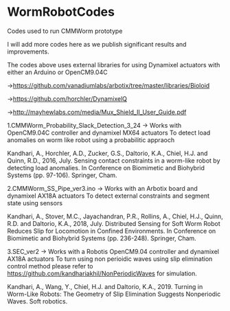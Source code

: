 # WormRobotCodes
Codes used to run CMMWorm prototype

I will add more codes here as we publish significant results and improvements.

The codes above uses external libraries for using Dynamixel actuators with either an Arduino or OpenCM9.04C

->https://github.com/vanadiumlabs/arbotix/tree/master/libraries/Bioloid

->https://github.com/horchler/DynamixelQ

->http://mayhewlabs.com/media/Mux_Shield_II_User_Guide.pdf

1.CMMWorm_Probability_Slack_Detection_3_24 -> Works with OpenCM9.04C controller and dynamixel MX64 actuators
  To detect load anomalies on worm like robot using a probabilitic appraoch
  
  Kandhari, A., Horchler, A.D., Zucker, G.S., Daltorio, K.A., Chiel, H.J. and Quinn, R.D., 2016, July. Sensing contact constraints in a     worm-like robot by detecting load anomalies. 
  In Conference on Biomimetic and Biohybrid Systems (pp. 97-106). Springer, Cham.
  
2.CMMWorm_SS_Pipe_ver3.ino -> Works with an Arbotix board and dynamixel AX18A actuators
  To detect external constraints and segment state using sensors
  
  Kandhari, A., Stover, M.C., Jayachandran, P.R., Rollins, A., Chiel, H.J., Quinn, R.D. and Daltorio, K.A., 2018, July. Distributed         Sensing for Soft Worm Robot Reduces Slip for Locomotion in Confined Environments. 
  In Conference on Biomimetic and Biohybrid Systems (pp. 236-248). Springer, Cham.
  
3.SEC_ver2 -> Works with a Robotis OpenCM9.04 controller and dynamixel AX18A actuators
  To turn using non perioidic waves using slip elimination control method please refer to        https://github.com/kandhariakhil/NonPeriodicWaves
  for simulation.
  
  Kandhari, A., Wang, Y., Chiel, H.J. and Daltorio, K.A., 2019. Turning in Worm-Like Robots: The Geometry of Slip Elimination Suggests    Nonperiodic Waves. Soft robotics.
